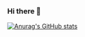 ### Hi there 👋

[![Anurag's GitHub stats](https://github-readme-stats.vercel.app/api?username=fabioferro54815&show_icons=true&theme=github_dark)](https://github.com/fabioferro54815/github-readme-stats)
